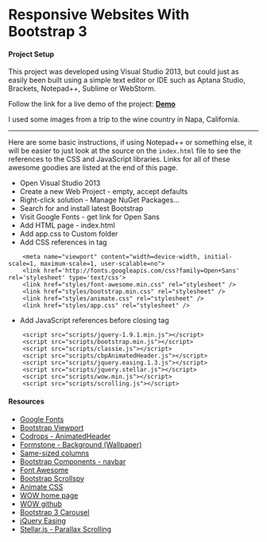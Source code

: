 # Responsive Websites With Bootstrap 3

#### Project Setup

This project was developed using Visual Studio 2013, but could just as easily been built using a simple text editor or IDE such as Aptana Studio, Brackets, Notepad++, Sublime or WebStorm.

Follow the link for a live demo of the project:
<a href="http://www.doug-duril.com/pages/demos/responsive-web-page/index.html" target="_blank"><strong>Demo</strong></a>

I used some images from a trip to the wine country in Napa, California.

***

Here are some basic instructions, if using Notepad++ or something else, it will be easier to just look at the source on the <code>index.html</code> file to see the references to the CSS and JavaScript libraries. Links
for all of these awesome goodies are listed at the end of this page.

* Open Visual Studio 2013
* Create a new Web Project - empty, accept defaults
* Right-click solution - Manage NuGet Packages...
* Search for and install latest Bootstrap
* Visit Google Fonts - get link for Open Sans
* Add HTML page - index.html
* Add app.css to Custom folder
* Add CSS references in <code><head></code> tag

```
    <meta name="viewport" content="width=device-width, initial-scale=1, maximum-scale=1, user-scalable=no">
    <link href='http://fonts.googleapis.com/css?family=Open+Sans' rel='stylesheet' type='text/css'>
    <link href="styles/font-awesome.min.css" rel="stylesheet" />
    <link href="styles/bootstrap.min.css" rel="stylesheet" />
    <link href="styles/animate.css" rel="stylesheet" />
    <link href="styles/app.css" rel="stylesheet" />
```
	
* Add JavaScript references before closing <code><body></code> tag 

```
	<script src="scripts/jquery-1.9.1.min.js"></script>
    <script src="scripts/bootstrap.min.js"></script>
    <script src="scripts/classie.js"></script>
    <script src="scripts/cbpAnimatedHeader.js"></script>
    <script src="scripts/jquery.easing.1.3.js"></script>
    <script src="scripts/jquery.stellar.js"></script>
    <script src="scripts/wow.min.js"></script>
    <script src="scripts/scrolling.js"></script>
```

#### Resources

* <a href="https://www.google.com/fonts#" target="_blank">Google Fonts</a>
* <a href="http://getbootstrap.com/css/" target="_blank">Bootstrap Viewport</a>
* <a href="https://github.com/codrops/AnimatedHeader" target="_blank">Codrops - AnimatedHeader</a>
* <a href="http://formstone.it/components/background/" target="_blank">Formstone - Background (Wallpaper)</a>
* <a href="http://www.minimit.com/articles/solutions-tutorials/bootstrap-3-responsive-columns-of-same-height" target="_blank">Same-sized columns</a>	
* <a href="http://getbootstrap.com/components/" target="_blank">Bootstrap Components - navbar</a>
* <a href="http://fortawesome.github.io/Font-Awesome/" target="_blank">Font Awesome</a>
* <a href="http://getbootstrap.com/javascript/#scrollspy" target="_blank">Bootstrap Scrollspy</a>
* <a href="http://daneden.github.io/animate.css/" target="_blank">Animate CSS</a>
* <a href="http://mynameismatthieu.com/WOW/index.html" target="_blank">WOW home page</a>
* <a href="https://github.com/matthieua/WOW" target="_blank">WOW github</a>
* <a href="http://getbootstrap.com/javascript/#carousel" target="_blank">Bootstrap 3 Carousel</a>
* <a href="http://gsgd.co.uk/sandbox/jquery/easing/" target="_blank">jQuery Easing</a>
* <a href="http://markdalgleish.com/projects/stellar.js/" target="_blank">Stellar.js -  Parallax Scrolling</a>